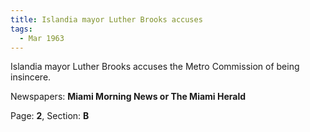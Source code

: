 ```yaml
---  
title: Islandia mayor Luther Brooks accuses  
tags:  
  - Mar 1963  
---  
```

  
Islandia mayor Luther Brooks accuses the Metro Commission of being insincere.  
  
Newspapers: **Miami Morning News or The Miami Herald**  
  
Page: **2**, Section: **B** 
